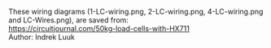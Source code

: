 These wiring diagrams (1-LC-wiring.png, 2-LC-wiring.png, 4-LC-wiring.png and LC-Wires.png), are saved from:  
https://circuitjournal.com/50kg-load-cells-with-HX711   
Author: Indrek Luuk
